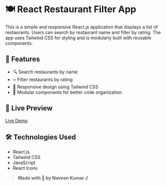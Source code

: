 # 🍽️ React Restaurant Filter App

This is a simple and responsive React.js application that displays a list of restaurants. Users can search by restaurant name and filter by rating. The app uses Tailwind CSS for styling and is modularly built with reusable components.

## 🚀 Features

- 🔍 Search restaurants by name
- ⭐ Filter restaurants by rating
- 💅 Responsive design using Tailwind CSS
- 🧩 Modular components for better code organization

## 📸 Live Preview

[Live Demo](https://react-restaurant-filter-app.vercel.app/)

## 🛠️ Technologies Used

- React.js
- Tailwind CSS
- JavaScript
- React Icons

> **Made with 💓 by Naveen Kumar J**
